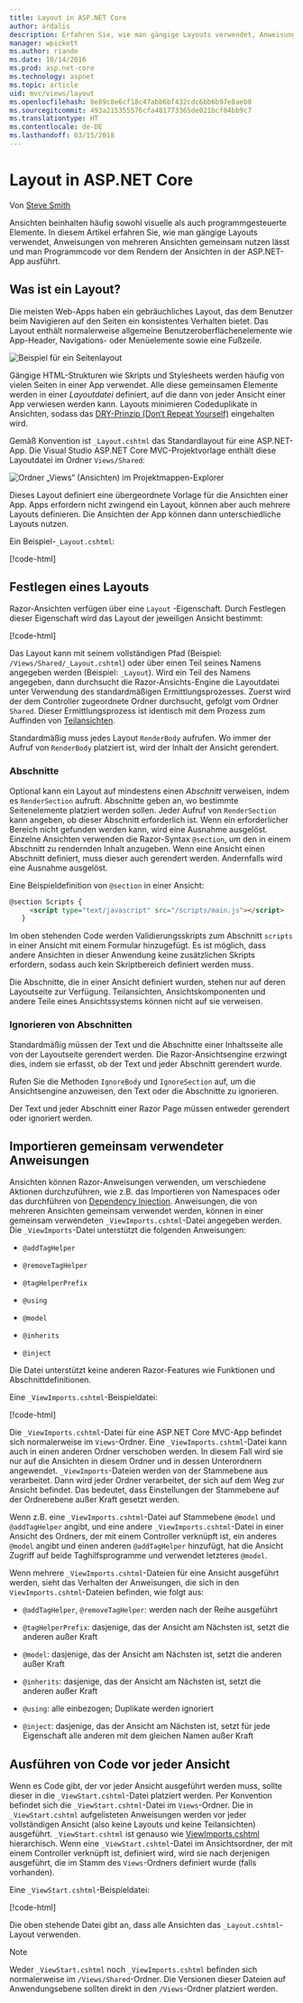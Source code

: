 ```yaml
---
title: Layout in ASP.NET Core
author: ardalis
description: Erfahren Sie, wie man gängige Layouts verwendet, Anweisungen von mehreren Ansichten gemeinsam nutzen lässt und Programmcode vor dem Rendern der Ansichten in einer ASP.NET Core-App ausführt.
manager: wpickett
ms.author: riande
ms.date: 10/14/2016
ms.prod: asp.net-core
ms.technology: aspnet
ms.topic: article
uid: mvc/views/layout
ms.openlocfilehash: 8e89c8e6cf18c47abb6bf432cdc6bb6b97e8aeb0
ms.sourcegitcommit: 493a215355576cfa481773365de021bcf04bb9c7
ms.translationtype: HT
ms.contentlocale: de-DE
ms.lasthandoff: 03/15/2018
---
```

# <a name="layout-in-aspnet-core"></a>Layout in ASP.NET Core

Von [Steve Smith](https://ardalis.com/)

Ansichten beinhalten häufig sowohl visuelle als auch programmgesteuerte Elemente. In diesem Artikel erfahren Sie, wie man gängige Layouts verwendet, Anweisungen von mehreren Ansichten gemeinsam nutzen lässt und man Programmcode vor dem Rendern der Ansichten in der ASP.NET-App ausführt.

## <a name="what-is-a-layout"></a>Was ist ein Layout?

Die meisten Web-Apps haben ein gebräuchliches Layout, das dem Benutzer beim Navigieren auf den Seiten ein konsistentes Verhalten bietet. Das Layout enthält normalerweise allgemeine Benutzeroberflächenelemente wie App-Header, Navigations- oder Menüelemente sowie eine Fußzeile.

![Beispiel für ein Seitenlayout](layout/_static/page-layout.png)

Gängige HTML-Strukturen wie Skripts und Stylesheets werden häufig von vielen Seiten in einer App verwendet. Alle diese gemeinsamen Elemente werden in einer *Layoutdatei* definiert, auf die dann von jeder Ansicht einer App verwiesen werden kann. Layouts minimieren Codeduplikate in Ansichten, sodass das [DRY-Prinzip (Don‘t Repeat Yourself)](http://deviq.com/don-t-repeat-yourself/) eingehalten wird.

Gemäß Konvention ist `_Layout.cshtml` das Standardlayout für eine ASP.NET-App. Die Visual Studio ASP.NET Core MVC-Projektvorlage enthält diese Layoutdatei im Ordner `Views/Shared`:

![Ordner „Views“ (Ansichten) im Projektmappen-Explorer](layout/_static/web-project-views.png)

Dieses Layout definiert eine übergeordnete Vorlage für die Ansichten einer App. Apps erfordern nicht zwingend ein Layout, können aber auch mehrere Layouts definieren. Die Ansichten der App können dann unterschiedliche Layouts nutzen.

Ein Beispiel-`_Layout.cshtml`:

[!code-html[](../../common/samples/WebApplication1/Views/Shared/_Layout.cshtml?highlight=42,66)]

## <a name="specifying-a-layout"></a>Festlegen eines Layouts

Razor-Ansichten verfügen über eine `Layout` -Eigenschaft. Durch Festlegen dieser Eigenschaft wird das Layout der jeweiligen Ansicht bestimmt:

[!code-html[](../../common/samples/WebApplication1/Views/_ViewStart.cshtml?highlight=2)]

Das Layout kann mit seinem vollständigen Pfad (Beispiel: `/Views/Shared/_Layout.cshtml`) oder über einen Teil seines Namens angegeben werden (Beispiel: `_Layout`). Wird ein Teil des Namens angegeben, dann durchsucht die Razor-Ansichts-Engine die Layoutdatei unter Verwendung des standardmäßigen Ermittlungsprozesses. Zuerst wird der dem Controller zugeordnete Ordner durchsucht, gefolgt vom Ordner `Shared`. Dieser Ermittlungsprozess ist identisch mit dem Prozess zum Auffinden von [Teilansichten](partial.md).

Standardmäßig muss jedes Layout `RenderBody` aufrufen. Wo immer der Aufruf von `RenderBody` platziert ist, wird der Inhalt der Ansicht gerendert.

<a name="layout-sections-label"></a>

### <a name="sections"></a>Abschnitte

Optional kann ein Layout auf mindestens einen *Abschnitt* verweisen, indem es `RenderSection` aufruft. Abschnitte geben an, wo bestimmte Seitenelemente platziert werden sollen. Jeder Aufruf von `RenderSection` kann angeben, ob dieser Abschnitt erforderlich ist. Wenn ein erforderlicher Bereich nicht gefunden werden kann, wird eine Ausnahme ausgelöst. Einzelne Ansichten verwenden die Razor-Syntax `@section`, um den in einem Abschnitt zu rendernden Inhalt anzugeben. Wenn eine Ansicht einen Abschnitt definiert, muss dieser auch gerendert werden. Andernfalls wird eine Ausnahme ausgelöst.

Eine Beispieldefinition von `@section` in einer Ansicht:

```html
@section Scripts {
     <script type="text/javascript" src="/scripts/main.js"></script>
   }
   ```

Im oben stehenden Code werden Validierungsskripts zum Abschnitt `scripts` in einer Ansicht mit einem Formular hinzugefügt. Es ist möglich, dass andere Ansichten in dieser Anwendung keine zusätzlichen Skripts erfordern, sodass auch kein Skriptbereich definiert werden muss.

Die Abschnitte, die in einer Ansicht definiert wurden, stehen nur auf deren Layoutseite zur Verfügung. Teilansichten, Ansichtskomponenten und andere Teile eines Ansichtssystems können nicht auf sie verweisen.

### <a name="ignoring-sections"></a>Ignorieren von Abschnitten

Standardmäßig müssen der Text und die Abschnitte einer Inhaltsseite alle von der Layoutseite gerendert werden. Die Razor-Ansichtsengine erzwingt dies, indem sie erfasst, ob der Text und jeder Abschnitt gerendert wurde.

Rufen Sie die Methoden `IgnoreBody` und `IgnoreSection` auf, um die Ansichtsengine anzuweisen, den Text oder die Abschnitte zu ignorieren.

Der Text und jeder Abschnitt einer Razor Page müssen entweder gerendert oder ignoriert werden.

<a name="viewimports"></a>

## <a name="importing-shared-directives"></a>Importieren gemeinsam verwendeter Anweisungen

Ansichten können Razor-Anweisungen verwenden, um verschiedene Aktionen durchzuführen, wie z.B. das Importieren von Namespaces oder das durchführen von [Dependency Injection](dependency-injection.md). Anweisungen, die von mehreren Ansichten gemeinsam verwendet werden, können in einer gemeinsam verwendeten `_ViewImports.cshtml`-Datei angegeben werden. Die `_ViewImports`-Datei unterstützt die folgenden Anweisungen:

* `@addTagHelper`

* `@removeTagHelper`

* `@tagHelperPrefix`

* `@using`

* `@model`

* `@inherits`

* `@inject`

Die Datei unterstützt keine anderen Razor-Features wie Funktionen und Abschnittdefinitionen.

Eine `_ViewImports.cshtml`-Beispieldatei:

[!code-html[](../../common/samples/WebApplication1/Views/_ViewImports.cshtml)]

Die `_ViewImports.cshtml`-Datei für eine ASP.NET Core MVC-App befindet sich normalerweise im `Views`-Ordner. Eine `_ViewImports.cshtml`-Datei kann auch in einen anderen Ordner verschoben werden. In diesem Fall wird sie nur auf die Ansichten in diesem Ordner und in dessen Unterordnern angewendet. `_ViewImports`-Dateien werden von der Stammebene aus verarbeitet. Dann wird jeder Ordner verarbeitet, der sich auf dem Weg zur Ansicht befindet. Das bedeutet, dass Einstellungen der Stammebene auf der Ordnerebene außer Kraft gesetzt werden.

Wenn z.B. eine `_ViewImports.cshtml`-Datei auf Stammebene `@model` und `@addTagHelper` angibt, und eine andere `_ViewImports.cshtml`-Datei in einer Ansicht des Ordners, der mit einem Controller verknüpft ist, ein anderes `@model` angibt und einen anderen `@addTagHelper` hinzufügt, hat die Ansicht Zugriff auf beide Taghilfsprogramme und verwendet letzteres `@model`.

Wenn mehrere `_ViewImports.cshtml`-Dateien für eine Ansicht ausgeführt werden, sieht das Verhalten der Anweisungen, die sich in den `ViewImports.cshtml`-Dateien befinden, wie folgt aus:

* `@addTagHelper`, `@removeTagHelper`: werden nach der Reihe ausgeführt

* `@tagHelperPrefix`: dasjenige, das der Ansicht am Nächsten ist, setzt die anderen außer Kraft

* `@model`: dasjenige, das der Ansicht am Nächsten ist, setzt die anderen außer Kraft

* `@inherits`: dasjenige, das der Ansicht am Nächsten ist, setzt die anderen außer Kraft

* `@using`: alle einbezogen; Duplikate werden ignoriert

* `@inject`: dasjenige, das der Ansicht am Nächsten ist, setzt für jede Eigenschaft alle anderen mit dem gleichen Namen außer Kraft

<a name="viewstart"></a>

## <a name="running-code-before-each-view"></a>Ausführen von Code vor jeder Ansicht

Wenn es Code gibt, der vor jeder Ansicht ausgeführt werden muss, sollte dieser in die `_ViewStart.cshtml`-Datei platziert werden. Per Konvention befindet sich die `_ViewStart.cshtml`-Datei im `Views`-Ordner. Die in `_ViewStart.cshtml` aufgelisteten Anweisungen werden vor jeder vollständigen Ansicht (also keine Layouts und keine Teilansichten) ausgeführt. `_ViewStart.cshtml` ist genauso wie [ViewImports.cshtml](xref:mvc/views/layout#viewimports) hierarchisch. Wenn eine `_ViewStart.cshtml`-Datei im Ansichtsordner, der mit einem Controller verknüpft ist, definiert wird, wird sie nach derjenigen ausgeführt, die im Stamm des `Views`-Ordners definiert wurde (falls vorhanden).

Eine `_ViewStart.cshtml`-Beispieldatei:

[!code-html[](../../common/samples/WebApplication1/Views/_ViewStart.cshtml)]

Die oben stehende Datei gibt an, dass alle Ansichten das `_Layout.cshtml`-Layout verwenden.

> [!NOTE]
> Weder `_ViewStart.cshtml` noch `_ViewImports.cshtml` befinden sich normalerweise im `/Views/Shared`-Ordner. Die Versionen dieser Dateien auf Anwendungsebene sollten direkt in den `/Views`-Ordner platziert werden.
